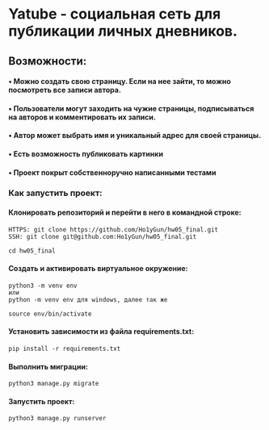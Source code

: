 # Yatube - социальная сеть для публикации личных дневников.
## Возможности:
#### • Можно создать свою страницу. Если на нее зайти, то можно посмотреть все записи автора.

#### • Пользователи могут заходить на чужие страницы, подписываться на авторов и комментировать их записи.

#### • Автор может выбрать имя и уникальный адрес для своей страницы.

#### • Есть возможность публиковать картинки

#### • Проект покрыт собственноручно написанными тестами

### Как запустить проект:

#### Клонировать репозиторий и перейти в него в командной строке:

```
HTTPS: git clone https://github.com/Ho1yGun/hw05_final.git
SSH: git clone git@github.com:Ho1yGun/hw05_final.git
```

```
cd hw05_final
```

#### Cоздать и активировать виртуальное окружение:

```
python3 -m venv env
или 
python -m venv env для windows, далее так же
```

```
source env/bin/activate
```

#### Установить зависимости из файла requirements.txt:

```
pip install -r requirements.txt
```

#### Выполнить миграции:

```
python3 manage.py migrate
```

#### Запустить проект:

```
python3 manage.py runserver
```
